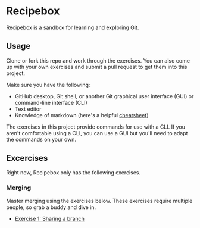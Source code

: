 # Recipebox
Recipebox is a sandbox for learning and exploring Git.

## Usage
Clone or fork this repo and work through the exercises. You can also come up with your own exercises and submit a pull request to get them into this project.

Make sure you have the following:
* GitHub desktop, Git shell, or another Git graphical user interface (GUI) or command-line interface (CLI) 
* Text editor
* Knowledge of markdown (here's a helpful [cheatsheet](https://github.com/adam-p/markdown-here/wiki/Markdown-Cheatsheet))

The exercises in this project provide commands for use with a CLI. If you aren't comfortable using a CLI, you can use a GUI but you'll need to adapt the commands on your own.

## Excercises 
Right now, Recipebox only has the following exercises. 

### Merging
Master merging using the exercises below. These exercises require multiple people, so grab a buddy and dive in.
* [Exercise 1: Sharing a branch](Merging_exercise_1.md)
